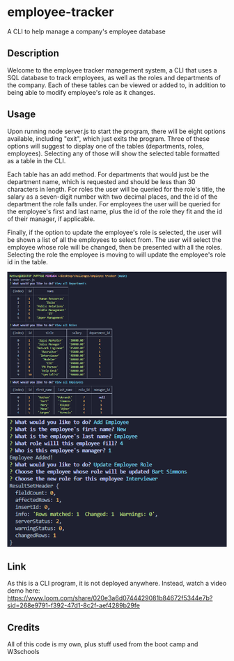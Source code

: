 # employee-tracker
A CLI to help manage a company's employee database

## Description

Welcome to the employee tracker management system, a CLI that uses a SQL database to track employees, as well as the roles and departments of the company. Each of these tables can be viewed or added to, in addition to being able to modify employee's role as it changes.

## Usage

Upon running node server.js to start the program, there will be eight options available, including "exit", which just exits the program. Three of these options will suggest to display one of the tables (departments, roles, employees). Selecting any of those will show the selected table formatted as a table in the CLI. 

Each table has an add method. For departments that would just be the department name, which is requested and should be less than 30 characters in length. For roles the user will be queried for the role's title, the salary as a seven-digit number with two decimal places, and the id of the department the role falls under. For employees the user will be queried for the employee's first and last name, plus the id of the role they fit and the id of their manager, if applicable. 

Finally, if the option to update the employee's role is selected, the user will be shown a list of all the employees to select from. The user will select the employee whose role will be changed, then be presented with all the roles. Selecting the role the employee is moving to will update the employee's role id in the table.

![Screenshot of all the tables being viewed](./all-tables.PNG)
![Screenshot of an employee being created and employee's role being updated](./adding-and-editing-employees.PNG)

## Link

As this is a CLI program, it is not deployed anywhere. Instead, watch a video demo here:
https://www.loom.com/share/020e3a6d0744429081b84672f5344e7b?sid=268e9791-f392-47d1-8c2f-aef4289b29fe

## Credits

All of this code is my own, plus stuff used from the boot camp and W3schools
